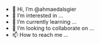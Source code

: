 - 👋 Hi, I’m @ahmaedalsgier
- 👀 I’m interested in ...
- 🌱 I’m currently learning ...
- 💞️ I’m looking to collaborate on ...
- 📫 How to reach me ...

<!---
ahmaedalsgier/ahmaedalsgier is a ✨ special ✨ repository because its `README.md` (this file) appears on your GitHub profile.
You can click the Preview link to take a look at your changes.
--->
